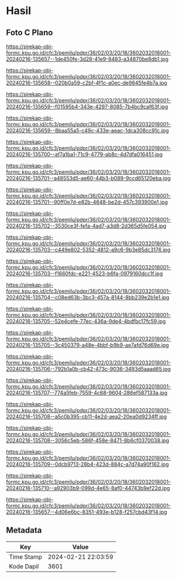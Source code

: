 # Hasil

## Foto C Plano

https://sirekap-obj-formc.kpu.go.id/cfc3/pemilu/pdpr/36/02/03/20/18/3602032018001-20240216-135657--1de450fe-3d28-41e9-8483-a34870be8db1.jpg

https://sirekap-obj-formc.kpu.go.id/cfc3/pemilu/pdpr/36/02/03/20/18/3602032018001-20240216-135658--020b0a59-c2bf-4f1c-a0ec-de9645fe4b7a.jpg

https://sirekap-obj-formc.kpu.go.id/cfc3/pemilu/pdpr/36/02/03/20/18/3602032018001-20240216-135659--f01595b4-343e-4297-8085-7b4bc9caf63f.jpg

https://sirekap-obj-formc.kpu.go.id/cfc3/pemilu/pdpr/36/02/03/20/18/3602032018001-20240216-135659--8baa55a5-c49c-433e-aeac-1dca308cc91c.jpg

https://sirekap-obj-formc.kpu.go.id/cfc3/pemilu/pdpr/36/02/03/20/18/3602032018001-20240216-135700--af7a1ba1-71c9-4779-ab8c-4d7dfa016451.jpg

https://sirekap-obj-formc.kpu.go.id/cfc3/pemilu/pdpr/36/02/03/20/18/3602032018001-20240216-135701--a48553d5-ae60-44b3-b089-9ccd65120eba.jpg

https://sirekap-obj-formc.kpu.go.id/cfc3/pemilu/pdpr/36/02/03/20/18/3602032018001-20240216-135701--90ff0e7d-e82b-4648-be2d-457c393900e1.jpg

https://sirekap-obj-formc.kpu.go.id/cfc3/pemilu/pdpr/36/02/03/20/18/3602032018001-20240216-135702--3530ce3f-fefa-4ad7-a3d8-2d365d5fe054.jpg

https://sirekap-obj-formc.kpu.go.id/cfc3/pemilu/pdpr/36/02/03/20/18/3602032018001-20240216-135703--c449e802-5352-4812-a9c6-9b3e85dc3176.jpg

https://sirekap-obj-formc.kpu.go.id/cfc3/pemilu/pdpr/36/02/03/20/18/3602032018001-20240216-135703--f1660fdc-e221-4523-b6fa-0979160dcc1f.jpg

https://sirekap-obj-formc.kpu.go.id/cfc3/pemilu/pdpr/36/02/03/20/18/3602032018001-20240216-135704--c08ed63b-3bc3-457a-8144-8bb239e2b1e1.jpg

https://sirekap-obj-formc.kpu.go.id/cfc3/pemilu/pdpr/36/02/03/20/18/3602032018001-20240216-135705--52e4cefe-77ec-436a-9de4-4bdfbc17fc59.jpg

https://sirekap-obj-formc.kpu.go.id/cfc3/pemilu/pdpr/36/02/03/20/18/3602032018001-20240216-135705--3c450379-a48e-4bbf-b9b9-ae7afd76d69e.jpg

https://sirekap-obj-formc.kpu.go.id/cfc3/pemilu/pdpr/36/02/03/20/18/3602032018001-20240216-135706--792b1a0b-cb42-473c-9036-3493d5aaad65.jpg

https://sirekap-obj-formc.kpu.go.id/cfc3/pemilu/pdpr/36/02/03/20/18/3602032018001-20240216-135707--774a5feb-7559-4c68-9604-286ef587133a.jpg

https://sirekap-obj-formc.kpu.go.id/cfc3/pemilu/pdpr/36/02/03/20/18/3602032018001-20240216-135708--a5c0b395-cb11-4e2d-aea2-20ea0d9234ff.jpg

https://sirekap-obj-formc.kpu.go.id/cfc3/pemilu/pdpr/36/02/03/20/18/3602032018001-20240216-135708--3056c5eb-586f-458e-8471-8b6cf0370038.jpg

https://sirekap-obj-formc.kpu.go.id/cfc3/pemilu/pdpr/36/02/03/20/18/3602032018001-20240216-135709--0dcb9713-28b4-423d-884c-a7d74a90f162.jpg

https://sirekap-obj-formc.kpu.go.id/cfc3/pemilu/pdpr/36/02/03/20/18/3602032018001-20240216-135710--a92903b9-099d-4e65-8af0-44743b9ef22d.jpg

https://sirekap-obj-formc.kpu.go.id/cfc3/pemilu/pdpr/36/02/03/20/18/3602032018001-20240216-135657--4d06e6bc-8351-493e-b128-f257cbd43f14.jpg


## Metadata

| Key        | Value               |
| ---------- | ------------------- |
| Time Stamp | 2024-02-21 22:03:59 |
| Kode Dapil | 3601                |



